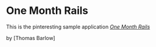 # One Month Rails

This is the pinteresting sample application
[*One Month Rails*](http://onemonthrails.com)

by [Thomas Barlow]